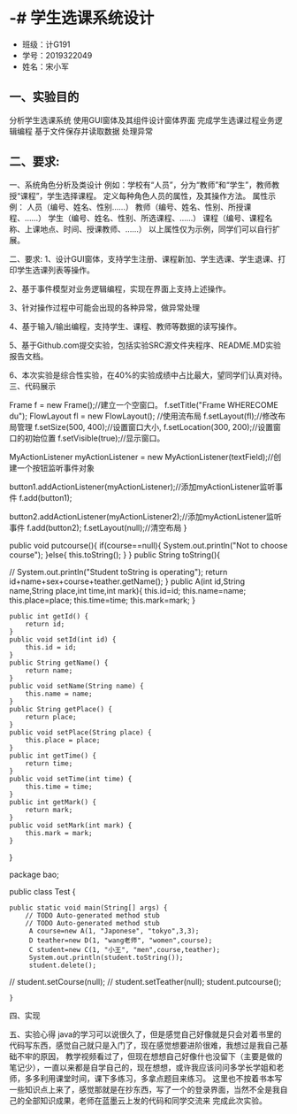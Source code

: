 # -# 学生选课系统设计
* 班级：计G191
* 学号：2019322049
* 姓名：宋小军
## 一、实验目的
分析学生选课系统
使用GUI窗体及其组件设计窗体界面
完成学生选课过程业务逻辑编程
基于文件保存并读取数据
处理异常

## 二、要求:
一、系统角色分析及类设计
例如：学校有“人员”，分为“教师”和“学生”，教师教授“课程”，学生选择课程。
定义每种角色人员的属性，及其操作方法。
属性示例： 人员（编号、姓名、性别……）
教师（编号、姓名、性别、所授课程、……）
   学生（编号、姓名、性别、所选课程、……）
   课程（编号、课程名称、上课地点、时间、授课教师、……）
以上属性仅为示例，同学们可以自行扩展。

二、要求:
1、设计GUI窗体，支持学生注册、课程新加、学生选课、学生退课、打印学生选课列表等操作。

2、基于事件模型对业务逻辑编程，实现在界面上支持上述操作。

3、针对操作过程中可能会出现的各种异常，做异常处理

4、基于输入/输出编程，支持学生、课程、教师等数据的读写操作。

5、基于Github.com提交实验，包括实验SRC源文件夹程序、README.MD实验报告文档。

6、本次实验是综合性实验，在40%的实验成绩中占比最大，望同学们认真对待。
三、代码展示

Frame f = new Frame();//建立一个空窗口。
      f.setTitle("Frame WHERECOME du");
      FlowLayout fl = new FlowLayout();  //使用流布局
         f.setLayout(fl);//修改布局管理
         f.setSize(500, 400);//设置窗口大小,
         f.setLocation(300, 200);//设置窗口的初始位置
         f.setVisible(true);//显示窗口。
         
MyActionListener myActionListener = new MyActionListener(textField);//创建一个按钮监听事件对象

button1.addActionListener(myActionListener);//添加myActionListener监听事件
   f.add(button1);
   
button2.addActionListener(myActionListener2);//添加myActionListener监听事件
   f.add(button2);
        f.setLayout(null);//清空布局
    }
    
public void putcourse(){
		if(course==null){
			System.out.println("Not to choose course");
		}else{
		this.toString();
		}
	}
	public String toString(){
	
//		System.out.println("Student toString is operating");
		return id+name+sex+course+teather.getName();
	}
public A(int id,String name,String place,int time,int mark){
		this.id=id;
		this.name=name;
		this.place=place;
		this.time=time;
		this.mark=mark;
	}
	
	
	public int getId() {
		return id;
	}
	public void setId(int id) {
		this.id = id;
	}
	public String getName() {
		return name;
	}
	public void setName(String name) {
		this.name = name;
	}
	public String getPlace() {
		return place;
	}
	public void setPlace(String place) {
		this.place = place;
	}
	public int getTime() {
		return time;
	}
	public void setTime(int time) {
		this.time = time;
	}
	public int getMark() {
		return mark;
	}
	public void setMark(int mark) {
		this.mark = mark;
	}
}

package bao;

public class Test {

	public static void main(String[] args) {
		// TODO Auto-generated method stub
		// TODO Auto-generated method stub
		 A course=new A(1, "Japonese", "tokyo",3,3);
		 D teather=new D(1, "wang老师", "women",course);
		 C student=new C(1, "小王", "men",course,teather);
		 System.out.println(student.toString());
		 student.delete();
//		 student.setCourse(null);
//		 student.setTeather(null);
		 student.putcourse();
		 
	}



		
四、实现



五、实验心得
   java的学习可以说很久了，但是感觉自己好像就是只会对着书里的代码写东西，感觉自己就只是入门了，现在感觉想要进阶很难，我想过是我自己基础不牢的原因，
教学视频看过了，但现在想想自己好像什也没留下（主要是做的笔记少），一直以来都是自学自己的，现在想想，或许我应该问问多学长学姐和老师，多多利用课堂时间，课下多练习，多拿点题目来练习。
   这里也不按着书本写一些知识点上来了，感觉那就是在抄东西，写了一个的登录界面，当然不全是我自己的全部知识成果，老师在蓝墨云上发的代码和同学交流来
完成此次实验。
